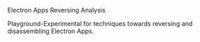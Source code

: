 Electron Apps Reversing Analysis 

Playground-Experimental for techniques towards reversing and disassembling Electron Apps.
